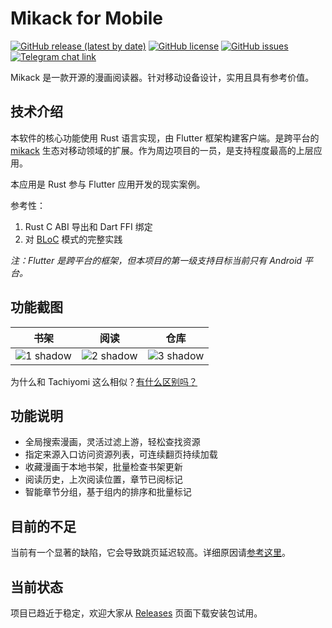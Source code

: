 # Mikack for Mobile

[![GitHub release (latest by date)](https://img.shields.io/github/v/release/Hentioe/mikack-mobile)](https://github.com/Hentioe/mikack-mobile/releases/latest)
[![GitHub license](https://img.shields.io/github/license/Hentioe/mikack-mobile)](https://github.com/Hentioe/mikack-mobile/blob/master/LICENSE)
[![GitHub issues](https://img.shields.io/github/issues/Hentioe/mikack-mobile)](https://github.com/Hentioe/mikack-mobile/issues)
[![Telegram chat link](https://img.shields.io/badge/%E5%8A%A0%E5%85%A5-Telegram%20%E7%BE%A4%E7%BB%84-brightgreen.svg)](https://t.me/mikack)

Mikack 是一款开源的漫画阅读器。针对移动设备设计，实用且具有参考价值。

## 技术介绍

本软件的核心功能使用 Rust 语言实现，由 Flutter 框架构建客户端。是跨平台的 [mikack](https://github.com/Hentioe/mikack) 生态对移动领域的扩展。作为周边项目的一员，是支持程度最高的上层应用。

本应用是 Rust 参与 Flutter 应用开发的现实案例。

参考性：

1. Rust C ABI 导出和 Dart FFI 绑定
1. 对 [BLoC](https://www.didierboelens.com/2018/08/reactive-programming-streams-bloc/) 模式的完整实践

_注：Flutter 是跨平台的框架，但本项目的第一级支持目标当前只有 Android 平台。_

## 功能截图

| 书架                                                                                                              | 阅读                                                                                                              | 仓库                                                                                                              |
| ----------------------------------------------------------------------------------------------------------------- | ----------------------------------------------------------------------------------------------------------------- | ----------------------------------------------------------------------------------------------------------------- |
| ![1 shadow](https://user-images.githubusercontent.com/13946976/78420323-95d6df80-7680-11ea-8408-5db0ab332c8f.png) | ![2 shadow](https://user-images.githubusercontent.com/13946976/77260100-cb62ec80-6cc0-11ea-9699-5d5497548cb2.png) | ![3 shadow](https://user-images.githubusercontent.com/13946976/78420326-9e2f1a80-7680-11ea-9d9e-80ebc9c0eeb6.png) |

为什么和 Tachiyomi 这么相似？[有什么区别吗？](https://github.com/Hentioe/mikack-mobile/wiki/%E5%92%8C-Tachiyomi-%E7%9A%84%E5%8C%BA%E5%88%AB)

## 功能说明

- 全局搜索漫画，灵活过滤上游，轻松查找资源
- 指定来源入口访问资源列表，可连续翻页持续加载
- 收藏漫画于本地书架，批量检查书架更新
- 阅读历史，上次阅读位置，章节已阅标记
- 智能章节分组，基于组内的排序和批量标记

## 目前的不足

当前有一个显著的缺陷，它会导致跳页延迟较高。详细原因请[参考这里](https://github.com/Hentioe/mikack-mobile/wiki/%E9%A1%B5%E9%9D%A2%E8%BF%AD%E4%BB%A3%E5%99%A8%E5%B8%A6%E6%9D%A5%E7%9A%84%E9%97%AE%E9%A2%98)。

## 当前状态

项目已趋近于稳定，欢迎大家从 [Releases](https://github.com/Hentioe/mikack-mobile/releases) 页面下载安装包试用。
